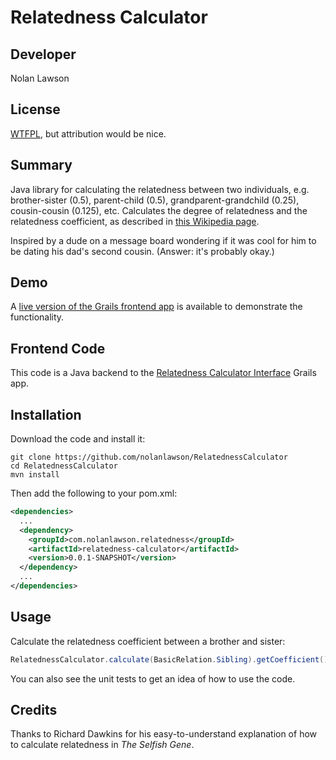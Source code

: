 Relatedness Calculator
=========================

Developer
-----------

Nolan Lawson

License
-----------

[WTFPL][1], but attribution would be nice.

Summary
------------

Java library for calculating the relatedness between two individuals, e.g. brother-sister (0.5), 
parent-child (0.5), grandparent-grandchild (0.25), cousin-cousin (0.125), etc. Calculates 
the degree of relatedness and the relatedness coefficient, as described 
in [this Wikipedia page][2].

Inspired by a dude on a message board wondering if it was cool for 
him to be dating his dad's second cousin.  (Answer: it's probably okay.)

Demo
-----------

A [live version of the Grails frontend app][3] is available to demonstrate the functionality.

Frontend Code
--------------

This code is a Java backend to the [Relatedness Calculator Interface][4] Grails app.

Installation
----------

Download the code and install it:

```
git clone https://github.com/nolanlawson/RelatednessCalculator
cd RelatednessCalculator
mvn install
```

Then add the following to your pom.xml:

```xml
<dependencies>
  ...
  <dependency>
  	<groupId>com.nolanlawson.relatedness</groupId>
  	<artifactId>relatedness-calculator</artifactId>
  	<version>0.0.1-SNAPSHOT</version>
  </dependency>
  ...
</dependencies>
```

Usage
----------

Calculate the relatedness coefficient between a brother and sister:


```java
RelatednessCalculator.calculate(BasicRelation.Sibling).getCoefficient(); // returns 0.5
```

You can also see the unit tests to get an idea of how to use the code.

Credits
-----------
Thanks to Richard Dawkins for his easy-to-understand explanation of how to calculate relatedness
in _The Selfish Gene_.


[1]: http://sam.zoy.org/wtfpl/
[2]: http://en.wikipedia.org/wiki/Coefficient_of_relationship
[3]: http://apps.nolanlawson.com/relatedness-calculator/
[4]: https://github.com/nolanlawson/RelatednessCalculatorInterface
